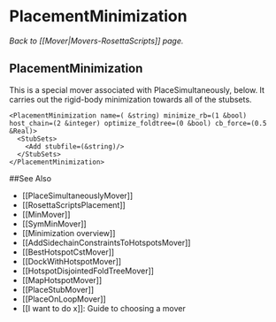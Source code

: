 # PlacementMinimization
*Back to [[Mover|Movers-RosettaScripts]] page.*
## PlacementMinimization

This is a special mover associated with PlaceSimultaneously, below. It carries out the rigid-body minimization towards all of the stubsets.

```
<PlacementMinimization name=( &string) minimize_rb=(1 &bool) host_chain=(2 &integer) optimize_foldtree=(0 &bool) cb_force=(0.5 &Real)>
  <StubSets>
    <Add stubfile=(&string)/>
  </StubSets>
</PlacementMinimization>
```


##See Also

* [[PlaceSimultaneouslyMover]]
* [[RosettaScriptsPlacement]]
* [[MinMover]]
* [[SymMinMover]]
* [[Minimization overview]]
* [[AddSidechainConstraintsToHotspotsMover]]
* [[BestHotspotCstMover]]
* [[DockWithHotspotMover]]
* [[HotspotDisjointedFoldTreeMover]]
* [[MapHotspotMover]]
* [[PlaceStubMover]]
* [[PlaceOnLoopMover]]
* [[I want to do x]]: Guide to choosing a mover